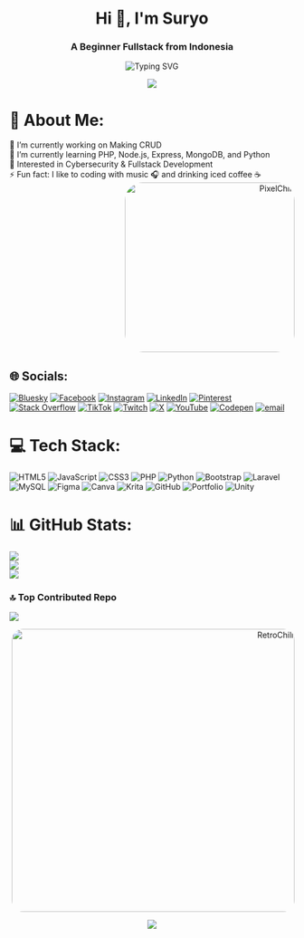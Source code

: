 <h1 align="center">Hi 👋, I'm Suryo</h1>
<h3 align="center">A Beginner Fullstack from Indonesia</h3>

<p align="center">
  <img src="https://readme-typing-svg.herokuapp.com?font=Fira+Code&weight=500&size=24&pause=1000&color=09F7F7&center=true&vCenter=true&width=435&lines=Welcome+to+my+Profile!;Chill+While+Coding!;Still+Learning+Something+New+Like+Py" alt="Typing SVG" />
</p>

<p align="center">
  <img src="https://capsule-render.vercel.app/api?type=rect&color=gradient&customColorList=7F00FF,F797FF,E100FF&height=4&section=header"/>
</p>

# 💫 About Me:
<div align="left" style="display: flex; justify-content: space-between; align-items: center; flex-wrap: wrap;">
  <div>
    🔭 I’m currently working on Making CRUD<br>
    🌱 I’m currently learning PHP, Node.js, Express, MongoDB, and Python<br>
    🧠 Interested in Cybersecurity & Fullstack Development<br>
    ⚡ Fun fact: I like to coding with music 🎧 and drinking iced coffee ☕️
  </div>
</div>
<div align="right">
  <img src="https://i.pinimg.com/originals/c1/b3/16/c1b31611e66b7c211bfd0296dd454bfb.gif" width="300px" style="border-radius: 32px;" alt="PixelChill"/>
</div>

## 🌐 Socials:
[![Bluesky](https://img.shields.io/badge/bluesky-0285FF?style=for-the-badge&logo=bluesky&logoColor=%23FFFFFF)](https://bsky.app/profile/#) 
[![Facebook](https://img.shields.io/badge/Facebook-%231877F2.svg?logo=Facebook&logoColor=white)](https://facebook.com/#) 
[![Instagram](https://img.shields.io/badge/Instagram-%23E4405F.svg?logo=Instagram&logoColor=white)](https://instagram.com/__suryo__) 
[![LinkedIn](https://img.shields.io/badge/LinkedIn-%230077B5.svg?logo=linkedin&logoColor=white)](https://linkedin.com/in/#) 
[![Pinterest](https://img.shields.io/badge/Pinterest-%23E60023.svg?logo=Pinterest&logoColor=white)](https://pinterest.com/#) 
[![Stack Overflow](https://img.shields.io/badge/-Stackoverflow-FE7A16?logo=stack-overflow&logoColor=white)](https://stackoverflow.com/users/#) 
[![TikTok](https://img.shields.io/badge/TikTok-%23000000.svg?logo=TikTok&logoColor=white)](https://tiktok.com/@#) 
[![Twitch](https://img.shields.io/badge/Twitch-%239146FF.svg?logo=Twitch&logoColor=white)](https://twitch.tv/#) 
[![X](https://img.shields.io/badge/X-black.svg?logo=X&logoColor=white)](https://x.com/#) 
[![YouTube](https://img.shields.io/badge/YouTube-%23FF0000.svg?logo=YouTube&logoColor=white)](https://youtube.com/@#) 
[![Codepen](https://img.shields.io/badge/Codepen-000000?logo=codepen&logoColor=white)](https://codepen.io/#) 
[![email](https://img.shields.io/badge/Email-D14836?logo=gmail&logoColor=white)](mailto:suryodewo8@gmail.com) 

# 💻 Tech Stack:
![HTML5](https://img.shields.io/badge/html5-%23E34F26.svg?style=for-the-badge&logo=html5&logoColor=white) 
![JavaScript](https://img.shields.io/badge/javascript-%23323330.svg?style=for-the-badge&logo=javascript&logoColor=%23F7DF1E) 
![CSS3](https://img.shields.io/badge/css3-%231572B6.svg?style=for-the-badge&logo=css3&logoColor=white) 
![PHP](https://img.shields.io/badge/php-%23777BB4.svg?style=for-the-badge&logo=php&logoColor=white) 
![Python](https://img.shields.io/badge/python-3670A0?style=for-the-badge&logo=python&logoColor=ffdd54) 
![Bootstrap](https://img.shields.io/badge/bootstrap-%238511FA.svg?style=for-the-badge&logo=bootstrap&logoColor=white) 
![Laravel](https://img.shields.io/badge/laravel-%23FF2D20.svg?style=for-the-badge&logo=laravel&logoColor=white) 
![MySQL](https://img.shields.io/badge/mysql-4479A1.svg?style=for-the-badge&logo=mysql&logoColor=white) 
![Figma](https://img.shields.io/badge/figma-%23F24E1E.svg?style=for-the-badge&logo=figma&logoColor=white) 
![Canva](https://img.shields.io/badge/Canva-%2300C4CC.svg?style=for-the-badge&logo=Canva&logoColor=white) 
![Krita](https://img.shields.io/badge/Krita-203759?style=for-the-badge&logo=krita&logoColor=EEF37B) 
![GitHub](https://img.shields.io/badge/github-%23121011.svg?style=for-the-badge&logo=github&logoColor=white) 
![Portfolio](https://img.shields.io/badge/Portfolio-%23000000.svg?style=for-the-badge&logo=firefox&logoColor=#FF7139) 
![Unity](https://img.shields.io/badge/unity-%23000000.svg?style=for-the-badge&logo=unity&logoColor=white) 

# 📊 GitHub Stats:
![](https://github-readme-stats.vercel.app/api?username=avndra&theme=radical&hide_border=false&icon_color=ff00ff&title_color=d15eff&text_color=f7a4ff&cache_seconds=3600)<br/>
![](https://github-readme-streak-stats.herokuapp.com?user=avndra&theme=radical&hide_border=false&cache_seconds=3600)<br/>
![](https://github-readme-stats.vercel.app/api/top-langs/?username=avndra&theme=radical&hide_border=false&layout=compact&cache_seconds=3600)

### 🔝 Top Contributed Repo
![](https://github-contributor-stats.vercel.app/api?username=avndra&limit=5&theme=midnight_purple&combine_all_yearly_contributions=true) <p align="right">
  <img src="https://i0.wp.com/64.media.tumblr.com/eb9d83900abde73d3d323019a45f3f8e/tumblr_om91agCwBL1rnbw6mo1_1280.gif" width="500px" style="border-radius: 20px;" alt="RetroChill"/>
</p>


<p align="center">
  <img src="https://capsule-render.vercel.app/api?type=waving&color=7F00FF&height=100&section=footer&animation=twinkling"/>
</p>

<!-- Proudly crafted by AVNDRA -->
